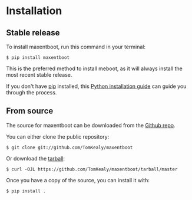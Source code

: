 # Installation

## Stable release

To install maxentboot, run this command in your
terminal:

``` console
$ pip install maxentboot
```

This is the preferred method to install meboot, as it will always install the most recent stable release.

If you don't have [pip][] installed, this [Python installation guide][]
can guide you through the process.

## From source

The source for maxentboot can be downloaded from
the [Github repo][].

You can either clone the public repository:

``` console
$ git clone git://github.com/TomKealy/maxentboot
```

Or download the [tarball][]:

``` console
$ curl -OJL https://github.com/TomKealy/maxentboot/tarball/master
```

Once you have a copy of the source, you can install it with:

``` console
$ pip install .
```

  [pip]: https://pip.pypa.io
  [Python installation guide]: http://docs.python-guide.org/en/latest/starting/installation/
  [Github repo]: https://github.com/%7B%7B%20cookiecutter.github_username%20%7D%7D/%7B%7B%20cookiecutter.project_slug%20%7D%7D
  [tarball]: https://github.com/%7B%7B%20cookiecutter.github_username%20%7D%7D/%7B%7B%20cookiecutter.project_slug%20%7D%7D/tarball/master
